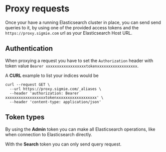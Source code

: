 # Proxy requests

Once your have a running Elasticsearch cluster in place, you can send send queries to it, by using
one of the provided access tokens and the `https://proxy.sigmie.com` url as your Elasticsearch Host URL.

## Authentication

When proxying a request you have to set the `Authorization` header with token value `Bearer xxxxxxxxxxxxxxxxxxtokenxxxxxxxxxxxxxxxxxx`.

A **CURL** example to list your indices would be
```
curl --request GET \
  --url https://proxy.sigmie.com/_aliases \
  --header 'authorization: Bearer xxxxxxxxxxxxxxxxxxtokenxxxxxxxxxxxxxxxxxx' \
  --header 'content-type: application/json'
```

## Token types

By using the **Admin** token you can make all Elasticsearch operations, like when connection to Elasticsearch directly.

With the **Search** token you can only send query request.